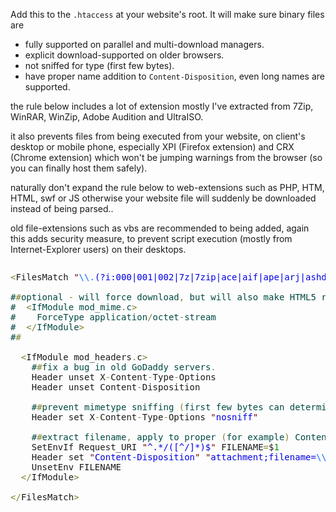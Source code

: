Add this to the <code>.htaccess</code> at your website's root.
It will make sure binary files are 
- fully supported on parallel and multi-download managers.
- explicit download-supported on older browsers.
- not sniffed for type (first few bytes).
- have proper name addition to <code>Content-Disposition</code>, even long names are supported.

the rule below includes a lot of extension
mostly I've extracted from 7Zip, WinRAR, WinZip, Adobe Audition and UltraISO.

it also prevents files from being executed from your website,
on client's desktop or mobile phone, especially XPI (Firefox extension) and CRX (Chrome extension)
which won't be jumping warnings from the browser (so you can finally host them safely).

naturally don't expand the rule below to web-extensions such as PHP, HTM, HTML, swf or JS otherwise your website file will suddenly be downloaded instead of being parsed..

old file-extensions such as vbs are recommended to being added, again this adds security measure, to prevent script execution (mostly from Internet-Explorer users) on their desktops.

<pre><style type="text/css" media="all">
  /* make [tohtml.com]'s PRE-tag look and scroll better */
  pre[code-like]{
    color: #000000;
    background: #ffffff;
    overflow-x: auto;
    word-wrap: normal !important;
    word-break: normal !important;
    white-space: pre !important;
    border: 1px dashed rgba(214,214,214,.7);
    padding: 5px;
    margin: 0;
    border-radius: 2px;
  }
</style></pre>

<pre><span style='color:#808030; '>&lt;</span>FilesMatch <span style='color:#800000; '>"</span><span style='color:#0f69ff; '>\\.</span><span style='color:#0000e6; '>(?i:000|001|002|7z|7zip|ace|aif|ape|arj|ashdisc|au|avi|b5i|b5t|b64|b6i|b6t|bat|bhx|bif|bin|bwi|bwt|bz2|bzip|bzip2|c2d|cab|ccd|cda|cdi|cel|cif|cmd|command|cpio|cpx|cue|daa|dao|db|dbl|deb|dmg|dvd|dwd|fat|fcd|fla|flac|flp|gi|gz|gzip|hfs|hqx|iff|ima|img|iso|isz|jar|lcs|lha|lzh|lzma|m4a|mac|mdf|mds|mim|mp</span><span style='color:#0f69ff; '>\\+</span><span style='color:#0000e6; '>|mp</span><span style='color:#0f69ff; '>\\+</span><span style='color:#0f69ff; '>\\+</span><span style='color:#0000e6; '>|mp1|mp2|mp3|mp4|mpc|mpg|mpp|ncd|nrg|ntfs|off|p2i|pcm|pdi|pxi|rar|raw|reg|rif|rpm|sam|smp|snd|sql|sql3|sqlite|squashfs|svx|swm|tao|tar|tar</span><span style='color:#0f69ff; '>\\.</span><span style='color:#0000e6; '>md5|taz|tbz|tbz2|tgz|timg|tpz|txz|tz|uif|uue|vbs|vc4|vhd|voc|vox|wav|wim|wma|xar|xmd|xmf|xpi|xz|z|zip|zipx)$</span><span style='color:#800000; '>"</span><span style='color:#808030; '>></span>

<span style='color:#004a43; '>#</span><span style='color:#808030; '>#</span><span style='color:#004a43; '>optional </span><span style='color:#808030; '>-</span><span style='color:#004a43; '> will force download</span><span style='color:#808030; '>,</span><span style='color:#004a43; '> but will also make HTML5 resources for audio</span><span style='color:#808030; '>/</span><span style='color:#004a43; '>video not</span><span style='color:#808030; '>-</span><span style='color:#004a43; '>work no older browsers</span><span style='color:#808030; '>.</span>
<span style='color:#004a43; '>#</span><span style='color:#004a43; '>  </span><span style='color:#808030; '>&lt;</span><span style='color:#004a43; '>IfModule mod_mime</span><span style='color:#808030; '>.</span><span style='color:#004a43; '>c</span><span style='color:#808030; '>></span><span style='color:#004a43; '> </span>
<span style='color:#004a43; '>#</span><span style='color:#004a43; '>    ForceType application</span><span style='color:#808030; '>/</span><span style='color:#004a43; '>octet</span><span style='color:#808030; '>-</span><span style='color:#004a43; '>stream</span>
<span style='color:#004a43; '>#</span><span style='color:#004a43; '>  </span><span style='color:#808030; '>&lt;</span><span style='color:#808030; '>/</span><span style='color:#004a43; '>IfModule</span><span style='color:#808030; '>></span>
<span style='color:#004a43; '>#</span><span style='color:#808030; '>#</span>

  <span style='color:#808030; '>&lt;</span>IfModule mod_headers<span style='color:#808030; '>.</span>c<span style='color:#808030; '>></span> 
<span style='color:#004a43; '>&#xa0;&#xa0;&#xa0;&#xa0;</span><span style='color:#004a43; '>#</span><span style='color:#808030; '>#</span><span style='color:#004a43; '>fix a bug in old GoDaddy servers</span><span style='color:#808030; '>.</span>
    Header unset X<span style='color:#808030; '>-</span>Content<span style='color:#808030; '>-</span>Type<span style='color:#808030; '>-</span>Options
    Header unset Content<span style='color:#808030; '>-</span>Disposition

<span style='color:#004a43; '>&#xa0;&#xa0;&#xa0;&#xa0;</span><span style='color:#004a43; '>#</span><span style='color:#808030; '>#</span><span style='color:#004a43; '>prevent mimetype sniffing </span><span style='color:#808030; '>(</span><span style='color:#004a43; '>first few bytes can determine that a file should be opened in browser</span><span style='color:#808030; '>)</span><span style='color:#808030; '>.</span>
    Header set X<span style='color:#808030; '>-</span>Content<span style='color:#808030; '>-</span>Type<span style='color:#808030; '>-</span>Options <span style='color:#800000; '>"</span><span style='color:#0000e6; '>nosniff</span><span style='color:#800000; '>"</span>

<span style='color:#004a43; '>&#xa0;&#xa0;&#xa0;&#xa0;</span><span style='color:#004a43; '>#</span><span style='color:#808030; '>#</span><span style='color:#004a43; '>extract filename</span><span style='color:#808030; '>,</span><span style='color:#004a43; '> apply to proper </span><span style='color:#808030; '>(</span><span style='color:#004a43; '>for example</span><span style='color:#808030; '>)</span><span style='color:#004a43; '> Content</span><span style='color:#808030; '>-</span><span style='color:#004a43; '>Disposition</span><span style='color:#808030; '>:</span><span style='color:#004a43; '> attachment</span><span style='color:#808030; '>;</span><span style='color:#004a43; '> file</span><span style='color:#808030; '>=</span><span style='color:#800000; '>"</span><span style='color:#0000e6; '>my music.mp3</span><span style='color:#800000; '>"</span>
    SetEnvIf Request_URI <span style='color:#800000; '>"</span><span style='color:#0000e6; '>^.*/([^/]*)$</span><span style='color:#800000; '>"</span> FILENAME<span style='color:#808030; '>=</span>$<span style='color:#008c00; '>1</span>
    Header set <span style='color:#800000; '>"</span><span style='color:#0000e6; '>Content-Disposition</span><span style='color:#800000; '>"</span> <span style='color:#800000; '>"</span><span style='color:#0000e6; '>attachment;filename=</span><span style='color:#0f69ff; '>\\"</span><span style='color:#0000e6; '>%{FILENAME}e</span><span style='color:#0f69ff; '>\\"</span><span style='color:#800000; '>"</span>
    UnsetEnv FILENAME
  <span style='color:#808030; '>&lt;</span><span style='color:#808030; '>/</span>IfModule<span style='color:#808030; '>></span>

<span style='color:#808030; '>&lt;</span><span style='color:#808030; '>/</span>FilesMatch<span style='color:#808030; '>></span>
</pre>
